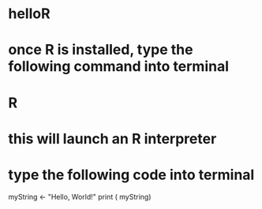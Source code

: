 # helloR

# once R is installed, type the following command into terminal
# R
# this will launch an R interpreter
# type the following code into terminal

myString <- "Hello, World!"
print ( myString)
